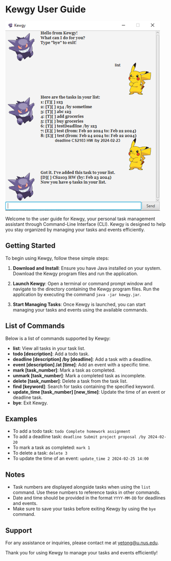 # Kewgy User Guide

![Kewgy UI](Ui.png)

Welcome to the user guide for Kewgy, your personal task management assistant through Command-Line Interface (CLI). Kewgy is designed to help you stay organized by managing your tasks and events efficiently.

## Getting Started

To begin using Kewgy, follow these simple steps:

1. **Download and Install**: Ensure you have Java installed on your system. Download the Kewgy program files and run the application.

2. **Launch Kewgy**: Open a terminal or command prompt window and navigate to the directory containing the Kewgy program files. Run the application by executing the command `java -jar kewgy.jar`.

3. **Start Managing Tasks**: Once Kewgy is launched, you can start managing your tasks and events using the available commands.

## List of Commands

Below is a list of commands supported by Kewgy:

- **list**: View all tasks in your task list.
- **todo [description]**: Add a todo task.
- **deadline [description] /by [deadline]**: Add a task with a deadline.
- **event [description] /at [time]**: Add an event with a specific time.
- **mark [task_number]**: Mark a task as completed.
- **unmark [task_number]**: Mark a completed task as incomplete.
- **delete [task_number]**: Delete a task from the task list.
- **find [keyword]**: Search for tasks containing the specified keyword.
- **update_time [task_number] [new_time]**: Update the time of an event or deadline task.
- **bye**: Exit Kewgy.

## Examples

- To add a todo task: `todo Complete homework assignment`
- To add a deadline task: `deadline Submit project proposal /by 2024-02-20`
- To mark a task as completed: `mark 1`
- To delete a task: `delete 3`
- To update the time of an event: `update_time 2 2024-02-25 14:00`

## Notes

- Task numbers are displayed alongside tasks when using the `list` command. Use these numbers to reference tasks in other commands.
- Date and time should be provided in the format `YYYY-MM-DD` for deadlines and events.
- Make sure to save your tasks before exiting Kewgy by using the `bye` command.

## Support

For any assistance or inquiries, please contact me at [yetong@u.nus.edu](mailto:yetong@u.nus.edu).

Thank you for using Kewgy to manage your tasks and events efficiently!
